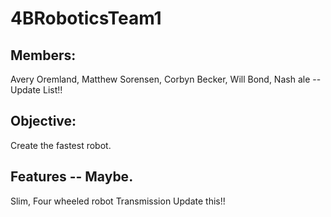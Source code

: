 # 4BRoboticsTeam1

## Members:
Avery Oremland, Matthew Sorensen, Corbyn Becker, Will Bond, Nash ale -- Update List!!

## Objective:
Create the fastest robot.

## Features -- Maybe.
Slim, Four wheeled robot
Transmission
Update this!!
